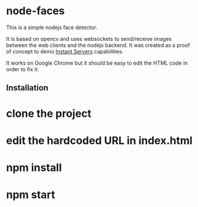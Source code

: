node-faces
==========

This is a simple nodejs face detector.

It is based on opencv and uses websockets to send/receive images between the web clients and the nodejs backend.
It was created as a proof of concept to demo [Instant Servers](http://instantservers.telefonica.com) capabilities.

It works on Google Chrome but it should be easy to edit the HTML code in order to fix it.

Installation
------------

# clone the project
# edit the hardcoded URL in index.html
# npm install
# npm start
